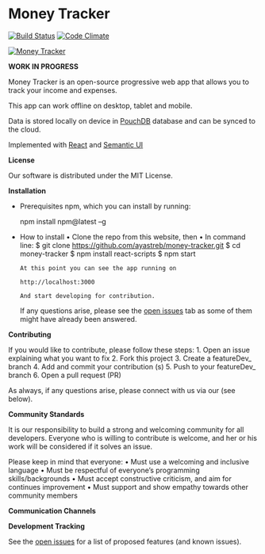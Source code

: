 # Money Tracker

[![Build Status](https://travis-ci.org/ayastreb/money-tracker.svg?branch=master)](https://travis-ci.org/ayastreb/money-tracker)
[![Code Climate](https://codeclimate.com/github/ayastreb/money-tracker/badges/gpa.svg)](https://codeclimate.com/github/ayastreb/money-tracker)

[![Money Tracker](https://moneytracker.cc/assets/screenshot.png)](https://app.moneytracker.cc)

**WORK IN PROGRESS**

Money Tracker is an open-source progressive web app that allows you to track your income and expenses.

This app can work offline on desktop, tablet and mobile.

Data is stored locally on device in [PouchDB](https://pouchdb.com/) database and can be synced to the cloud.

Implemented with [React](https://github.com/facebook/react) and [Semantic UI](https://github.com/Semantic-Org/Semantic-UI-React)

**License**

Our software is distributed under the MIT License.

**Installation**

-	Prerequisites
    npm, which you can install by running: 

    npm install npm@latest –g

-	How to install
    •	Clone the repo from this website, then
    •	In command line: 
        $ git clone https://github.com/ayastreb/money-tracker.git
        $ cd money-tracker
        $ npm install react-scripts
        $ npm start

        At this point you can see the app running on 

        http://localhost:3000

        And start developing for contribution.
 
    If any questions arise, please see the [open issues](https://github.com/ayastreb/money-tracker/issues) tab as some of them might have already been answered. 

**Contributing**

If you would like to contribute, please follow these steps:
    1.	Open an issue explaining what you want to fix
    2.	Fork this project 
    3.	Create a featureDev_<YourFeaturedName> branch 
    4.	Add and commit your contribution (s) 
    5.	Push to your featureDev_<YourFeaturedName> branch
    6.	Open a pull request (PR)
    
As always, if any questions arise, please connect with us via our <communication channel> (see below).

**Community Standards**

It is our responsibility to build a strong and welcoming community for all developers. Everyone who is willing to contribute is welcome, and her or his work will be considered if it solves an issue. 

Please keep in mind that everyone:
    •	Must use a welcoming and inclusive language
    •	Must be respectful of everyone’s programming skills/backgrounds
    •	Must accept constructive criticism, and aim for continues improvement
    •	Must support and show empathy towards other community members

**Communication Channels**

<please add here your preferred communication channel>

**Development Tracking**

See the [open issues](https://github.com/ayastreb/money-tracker/issues) for a list of proposed features (and known issues).